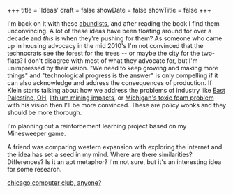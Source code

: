 +++
title = 'Ideas'
draft = false
showDate = false
showTitle = false
+++

I'm back on it with these [abundists](https://en.wikipedia.org/wiki/Abundance_(Klein_and_Thompson_book)), and after reading the book I find them unconvincing. A lot of these ideas have been floating around for over a decade and _this_ is when they're pushing for them? As someone who came up in housing advocacy in the mid 2010's I'm not convinced that the technocrats see the forest for the trees -- or maybe the city for the two-flats? I don't disagree with most of what they advocate for, but I'm unimpressed by their vision. "We need to keep growing and making more things" and "technological progress is the answer" is only compelling if it can also acknowledge and address the consequences of production. If Klein starts talking about how we address the problems of industry like [East Palestine, OH](https://en.wikipedia.org/wiki/East_Palestine,_Ohio#2023_train_derailment), [lithium mining impacts](https://en.wikipedia.org/wiki/Environmental_impacts_of_lithium-ion_batteries), or [Michigan's toxic foam problem](https://www.michigan.gov/pfasresponse/faq/categories/pfas-foam-on-lakes-and-streams) with his vision then I'll be more convinced. These are policy wonks and they should be more thorough. 

I'm planning out a reinforcement learning project based on my Minesweeper game.

A friend was comparing western expansion with exploring the internet and the idea has set a seed in my mind. Where are there similarities? Differences? Is it an apt metaphor? I'm not sure, but it's an interesting idea for some research.

[chicago computer club, anyone?](https://startacomputer.club/)
